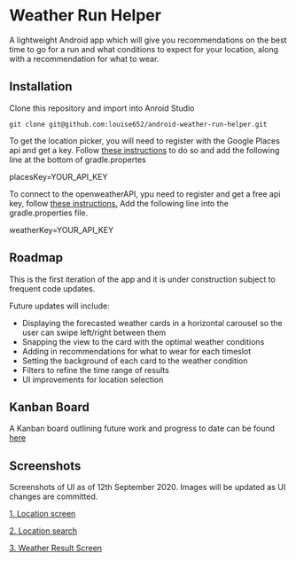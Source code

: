 # Weather Run Helper

A lightweight Android app which will give you recommendations on the best time to go for a run and
 what conditions to expect for your location, along with a recommendation for what to wear.

## Installation

Clone this repository and import into Anroid Studio

```git
git clone git@github.com:louise652/android-weather-run-helper.git
```

To get the location picker, you will need to register with the Google Places api and get a key.
Follow [these instructions](https://developers.google.com/places/web-service/get-api-key) to do so and add the following line at the bottom of gradle.propertes

placesKey=YOUR_API_KEY


To connect to the openweatherAPI, ypu need to register and get a free api key, follow [these instructions.](https://openweathermap.org/appid)
Add the following line into the gradle.properties file.

weatherKey=YOUR_API_KEY

## Roadmap
This is the first iteration of the app and it is under construction subject to frequent code updates.

Future updates will include:
* Displaying the forecasted weather cards in a horizontal carousel so the user can swipe left/right between them
* Snapping the view to the card with the optimal weather conditions
* Adding in recommendations for what to wear for each timeslot
* Setting the background of each card to the weather condition
* Filters to refine the time range of results
* UI improvements for location selection

## Kanban Board
A Kanban board outlining future work and progress to date can be found [here](https://trello.com/invite/b/GRX8n57o/81111a1c4ff6d23269a7bd6c9d4584ad/weather-run-app)

## Screenshots
Screenshots of UI as of 12th September 2020. Images will be updated as UI changes are committed.

[1. Location screen](screenshots/ScreenshotLoc1.png)

[2. Location search](screenshots/ScreenshotLoc2.png)

[3. Weather Result Screen](screenshots/ScreenshotWeather.png)
